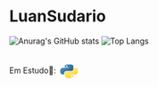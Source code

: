 # LuanSudario

![Anurag's GitHub stats](https://github-readme-stats.vercel.app/api?username=LuanSudario&show=reviews,discussions_started,discussions_answered,prs_merged,prs_merged_percentage&show_icons=true&theme=gruvbox)
![Top Langs](https://github-readme-stats.vercel.app/api/top-langs/?username=LuanSudario&size_weight=0.5&count_weight=0.5&show_icons=true&theme=gruvbox)
<div style="display: inline_block"><br>
Em Estudo📖:
  <img align="center" alt="Allan-Python" height="30" width="40" src="https://raw.githubusercontent.com/devicons/devicon/master/icons/python/python-original.svg">
  
</div>
